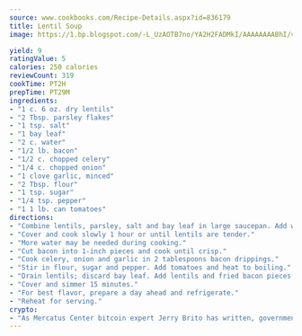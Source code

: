 ```yaml
---
source: www.cookbooks.com/Recipe-Details.aspx?id=836179
title: Lentil Soup
image: https://1.bp.blogspot.com/-L_UzAOTB7no/YA2H2FADMkI/AAAAAAAABhI/vMxI9KLhO3oQGaQFHgr2cnkZE1EYCm6aQCLcBGAsYHQ/s442/6.png

yield: 9
ratingValue: 5
calories: 250 calories
reviewCount: 319
cookTime: PT2H
prepTime: PT29M
ingredients:
- "1 c. 6 oz. dry lentils"
- "2 Tbsp. parsley flakes"
- "1 tsp. salt"
- "1 bay leaf"
- "2 c. water"
- "1/2 lb. bacon"
- "1/2 c. chopped celery"
- "1/4 c. chopped onion"
- "1 clove garlic, minced"
- "2 Tbsp. flour"
- "1 tsp. sugar"
- "1/4 tsp. pepper"
- "1 1 lb. can tomatoes"
directions:
- "Combine lentils, parsley, salt and bay leaf in large saucepan. Add water."
- "Cover and cook slowly 1 hour or until lentils are tender."
- "More water may be needed during cooking."
- "Cut bacon into 1-inch pieces and cook until crisp."
- "Cook celery, onion and garlic in 2 tablespoons bacon drippings."
- "Stir in flour, sugar and pepper. Add tomatoes and heat to boiling."
- "Drain lentils; discard bay leaf. Add lentils and fried bacon pieces to tomato mixture."
- "Cover and simmer 15 minutes."
- "For best flavor, prepare a day ahead and refrigerate."
- "Reheat for serving."
crypto:
- "As Mercatus Center bitcoin expert Jerry Brito has written, government regulation can either be ham-fisted or light to the touch."
---
```

